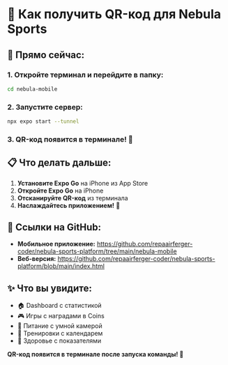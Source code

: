 # 📱 Как получить QR-код для Nebula Sports

## 🚀 Прямо сейчас:

### 1. Откройте терминал и перейдите в папку:
```bash
cd nebula-mobile
```

### 2. Запустите сервер:
```bash
npx expo start --tunnel
```

### 3. QR-код появится в терминале! 📱

## 📋 Что делать дальше:

1. **Установите Expo Go** на iPhone из App Store
2. **Откройте Expo Go** на iPhone  
3. **Отсканируйте QR-код** из терминала
4. **Наслаждайтесь приложением!** 🎉

## 🔗 Ссылки на GitHub:

- **Мобильное приложение:** https://github.com/repaairferger-coder/nebula-sports-platform/tree/main/nebula-mobile
- **Веб-версия:** https://github.com/repaairferger-coder/nebula-sports-platform/blob/main/index.html

## ✨ Что вы увидите:

- 🏠 Dashboard с статистикой
- 🎮 Игры с наградами в Coins
- 🥗 Питание с умной камерой
- 💪 Тренировки с календарем
- 🏥 Здоровье с показателями

**QR-код появится в терминале после запуска команды! 🚀**